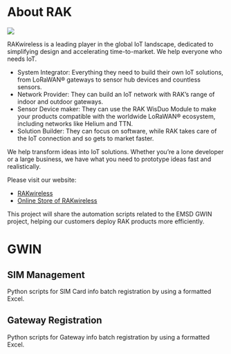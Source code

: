 # About RAK
![](https://res.rakwireless.com/tracked/rak/logo/blue-logo-registered-latest.svg)

RAKwireless is a leading player in the global IoT landscape, dedicated to simplifying design and accelerating time-to-market. 
We help everyone who needs IoT.
- System Integrator: Everything they need to build their own IoT solutions, from LoRaWAN® gateways to sensor hub devices and countless sensors.
- Network Provider: They can build an IoT network with RAK’s range of indoor and outdoor gateways.
- Sensor Device maker: They can use the RAK WisDuo Module to make your products compatible with the worldwide LoRaWAN® ecosystem, including networks like Helium and TTN.
- Solution Builder: They can focus on software, while RAK takes care of the IoT connection and so gets to market faster.

We help transform ideas into IoT solutions.
Whether you’re a lone developer or a large business, we have what you need to prototype ideas fast and realistically.

Please visit our website:
- [RAKwireless](https://www.rakwireless.com/)
- [Online Store of RAKwireless](https://store.rakwireless.com/)

This project will share the automation scripts related to the EMSD GWIN project, helping our customers deploy RAK products more efficiently. 

# GWIN

## SIM Management
Python scripts for SIM Card info batch registration by using a formatted Excel.

## Gateway Registration
Python scripts for Gateway info batch registration by using a formatted Excel.

